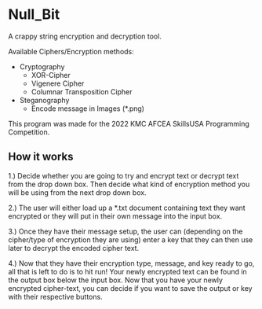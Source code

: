 # Null_Bit

A crappy string encryption and decryption tool.

Available Ciphers/Encryption methods:

* Cryptography
    * XOR-Cipher
    * Vigenere Cipher
    * Columnar Transposition Cipher
* Steganography
    * Encode message in Images (*.png)

This program was made for the 2022 KMC AFCEA SkillsUSA Programming Competition.

## How it works

1.) Decide whether you are going to try and encrypt text or decrypt text from the 
drop down box. Then decide what kind of encryption method you will be using
from the next drop down box.

2.) The user will either load up a *.txt document containing text they want
encrypted or they will put in their own message into the input box.

3.) Once they have their message setup, the user can (depending on the cipher/type 
of encryption they are using) enter a key that they can then use later to 
decrypt the encoded cipher text. 

4.) Now that they have their encryption type, message, and key ready to go, 
all that is left to do is to hit run! Your newly encrypted text can be found in
the output box below the input box. Now that you have your newly encrypted
cipher-text, you can decide if you want to save the output or key with their
respective buttons.
